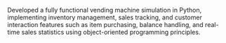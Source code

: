 Developed a fully functional vending machine simulation in Python, implementing inventory management, sales tracking, and customer interaction features such as item purchasing, balance handling, and real-time sales statistics using object-oriented programming principles.
